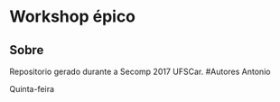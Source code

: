 # Workshop épico
## Sobre
Repositorio gerado durante a Secomp 2017 UFSCar.
#Autores
Antonio

Quinta-feira

